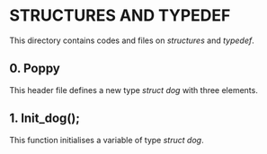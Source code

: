 # STRUCTURES AND TYPEDEF
This directory contains codes and files on *structures* and *typedef*.

## 0. Poppy
This header file defines a new type *struct dog* with three elements.

## 1. Init_dog();
This function initialises a variable of type *struct dog*.
